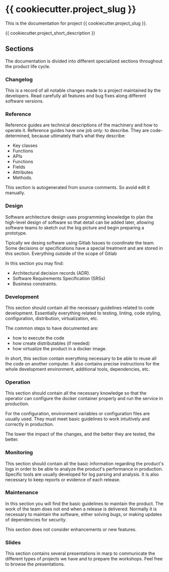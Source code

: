 # {{ cookiecutter.project_slug }}

This is the documentation for project {{ cookiecutter.project_slug }}.

{{ cookiecutter.project_short_description }}

## Sections

The documentation is divided into different specialized sections throughout the product life cycle.

### Changelog

This is a record of all notable changes made to a project maintained by the developers.
Read carefully all features and bug fixes along different software versions.

### Reference

Reference guides are technical descriptions of the machinery and how to operate it.
Reference guides have one job only: to describe.
They are code-determined,
because ultimately that’s what they describe:

- Key classes
- Functions
- APIs
- Functions
- Fields
- Attributes
- Methods.

This section is autogenerated from source comments. So avoid edit it manually.

### Design

Software architecture design uses programming knowledge
to plan the high-level design of software so that detail can be added later,
allowing software teams to sketch out the big picture and begin preparing a prototype.

Tipically we desing software using Gitlab Issues to coordinate the team.
Some decisions or specifications have a special treatment and are stored in this section.
Everything outside of the scope of Gitlab

In this section you may find:

- Architectural decision records (ADR).
- Software Requirements Specification (SRSs)
- Business constraints.

### Development

This section should contain all the necessary guidelines related to code development.
Essentially everything related to testing, linting, code styling,
configuration, distribution, virtualization, etc.

The common steps to have documented are:

- how to execute the code
- how create distributables (if needed)
- how virtualize the product in a docker image.

In short, this section contain everything necessary to be able to reuse all the code on another computer.
It also contains precise instructions for the whole development environment, additional tools, dependencies, etc.

### Operation

This section should contain all the necessary knowledge
so that the operator can configure the docker container properly
and run the service in production.

For the configuration, environment variables or configuration files are usually used.
They must meet basic guidelines to work intuitively and correctly in production.

The lower the impact of the changes, and the better they are tested, the better.

### Monitoring

This section should contain all the basic information regarding the product's logs
in order to be able to analyze the product's performance in production.
Specific tools are usually developed for log parsing and analysis.
It is also necessary to keep reports or evidence of each release.

### Maintenance

In this section you will find the basic guidelines to maintain the product.
The work of the team does not end when a release is delivered.
Normally it is necessary to maintain the software, either solving bugs,
or making updates of dependencies for security.

This section does not consider enhancements or new features.

### Slides

This section contains several presentations in marp to communicate the different types of projects we have and to prepare the workshops.
Feel free to browse the presentations.
